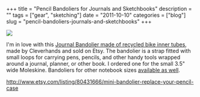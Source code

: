 +++
title = "Pencil Bandoliers for Journals and Sketchbooks"
description = ""
tags = ["gear", "sketching"]
date = "2011-10-10"
categories = ["blog"]
slug = "pencil-bandoliers-journals-and-sketchbooks"
+++



  <div class="notebook-screenshot"><a href="http://www.etsy.com/listing/80431666/mini-bandolier-replace-your-pencil-case"><img src="/media/bluga/wt4e92dfdd4283b_large.jpg"/></a></div><p>I'm in love with this <a href="http://www.etsy.com/listing/80431666/mini-bandolier-replace-your-pencil-case">Journal Bandolier made of recycled bike inner tubes</a>, made by Cleverhands and sold on Etsy. The bandolier is a strap fitted with small loops for carrying pens, pencils, and other handy tools wrapped around a journal, planner, or other book. I ordered one for the small 3.5&quot; wide Moleskine. Bandoliers for other notebook sizes <a href="http://www.etsy.com/shop/cleverhands?ref=pr_shop_more">available as well</a>.</p>

    
  <a href="http://www.etsy.com/listing/80431666/mini-bandolier-replace-your-pencil-case">http://www.etsy.com/listing/80431666/mini-bandolier-replace-your-pencil-case</a>
